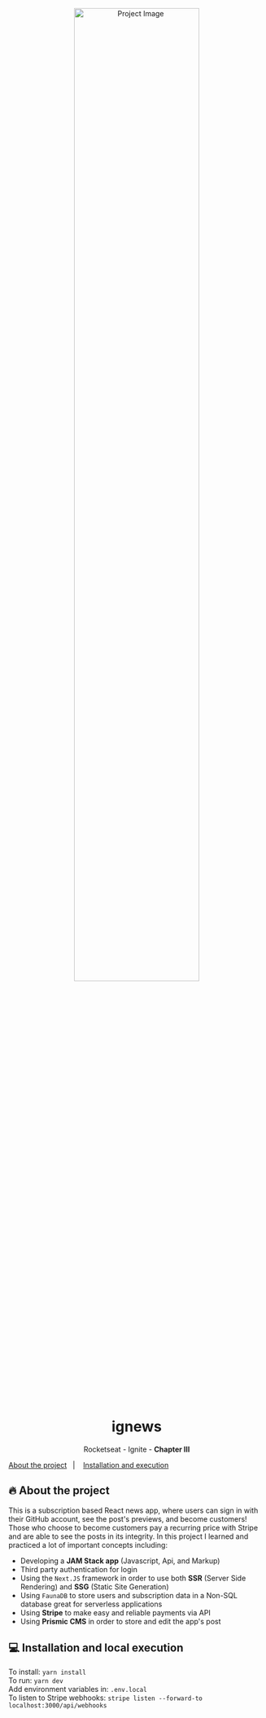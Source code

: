 <p align="center">
    <img width="70%" src="https://imgur.com/fKNR6oI.png" alt="Project Image"/>
</p>

<h1 align="center">ignews</h1>

<p align="center">
  <p align="center">Rocketseat - Ignite - <strong>Chapter III</strong></p>
  <a href="#-about-the-project">About the project</a>&nbsp;&nbsp;&nbsp;|&nbsp;&nbsp;&nbsp;
  <a href="#-installation-and-execution">Installation and execution</a>
</p>

## 🔥 About the project
This is a subscription based React news app, where users can sign in with their GitHub account, see the post's previews, and become customers! Those who choose to become customers pay a recurring price with Stripe and are able to see the posts in its integrity. In this project I learned and practiced a lot of important concepts including: 
- Developing a **JAM Stack app** (Javascript, Api, and Markup)
- Third party authentication for login
- Using the `Next.JS` framework in order to use both **SSR** (Server Side Rendering) and **SSG** (Static Site Generation)
- Using `FaunaDB` to store users and subscription data in a Non-SQL database great for serverless applications
- Using **Stripe** to make easy and reliable payments via API
- Using **Prismic CMS** in order to store and edit the app's post


## 💻 Installation and local execution
To install: `yarn install`<br>
To run: `yarn dev`<br>
Add environment variables in: `.env.local`<br>
To listen to Stripe webhooks: `stripe listen --forward-to localhost:3000/api/webhooks`
